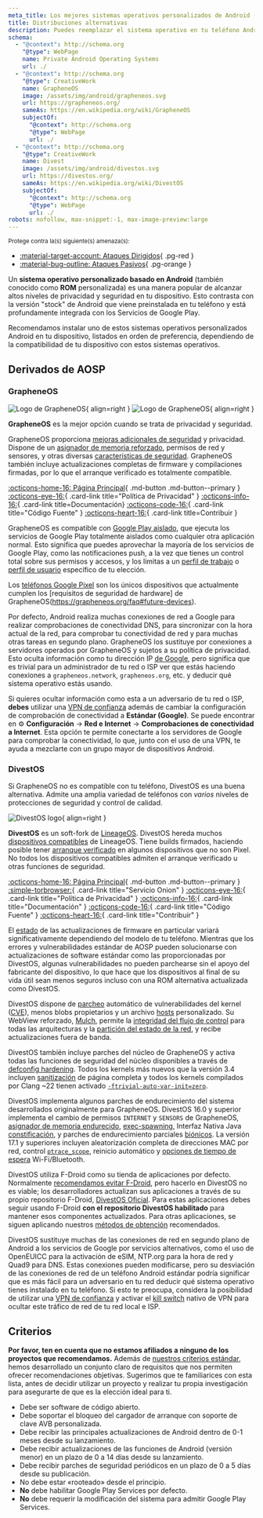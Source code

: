 ```yaml
---
meta_title: Los mejores sistemas operativos personalizados de Android (también conocidos como Custom ROMs) - Privacy Guides
title: Distribuciones alternativas
description: Puedes reemplazar el sistema operativo en tu teléfono Android por estas alternativas seguras y respetuosas con la privacidad.
schema:
  - "@context": http://schema.org
    "@type": WebPage
    name: Private Android Operating Systems
    url: ./
  - "@context": http://schema.org
    "@type": CreativeWork
    name: GrapheneOS
    image: /assets/img/android/grapheneos.svg
    url: https://grapheneos.org/
    sameAs: https://en.wikipedia.org/wiki/GrapheneOS
    subjectOf:
      "@context": http://schema.org
      "@type": WebPage
      url: ./
  - "@context": http://schema.org
    "@type": CreativeWork
    name: Divest
    image: /assets/img/android/divestos.svg
    url: https://divestos.org/
    sameAs: https://en.wikipedia.org/wiki/DivestOS
    subjectOf:
      "@context": http://schema.org
      "@type": WebPage
      url: ./
robots: nofollow, max-snippet:-1, max-image-preview:large
---
```


<small>Protege contra la(s) siguiente(s) amenaza(s):</small>

- [:material-target-account: Ataques Dirigidos](../basics/common-threats.md#attacks-against-specific-individuals){ .pg-red }
- [:material-bug-outline: Ataques Pasivos](../basics/common-threats.md#security-and-privacy){ .pg-orange }

Un **sistema operativo personalizado basado en Android** (también conocido como **ROM** personalizada) es una manera popular de alcanzar altos niveles de privacidad y seguridad en tu dispositivo. Esto contrasta con la versión "stock" de Android que viene preinstalada en tu teléfono y está profundamente integrada con los Servicios de Google Play.

Recomendamos instalar uno de estos sistemas operativos personalizados Android en tu dispositivo, listados en orden de preferencia, dependiendo de la compatibilidad de tu dispositivo con estos sistemas operativos.

## Derivados de AOSP

### GrapheneOS

<div class="admonition recommendation" markdown>

![Logo de GrapheneOS](../assets/img/android/grapheneos.svg#only-light){ align=right }
![Logo de GrapheneOS](../assets/img/android/grapheneos-dark.svg#only-dark){ align=right }

**GrapheneOS** es la mejor opción cuando se trata de privacidad y seguridad.

GrapheneOS proporciona [mejoras adicionales de seguridad](https://en.wikipedia.org/wiki/Hardening_\(computing\)) y privacidad. Dispone de un [asignador de memoria reforzado](https://github.com/GrapheneOS/hardened_malloc), permisos de red y sensores, y otras diversas [características de seguridad](https://grapheneos.org/features). GrapheneOS también incluye actualizaciones completas de firmware y compilaciones firmadas, por lo que el arranque verificado es totalmente compatible.

[:octicons-home-16: Página Principal](https://grapheneos.org){ .md-button .md-button--primary }
[:octicons-eye-16:](https://grapheneos.org/faq#privacy-policy){ .card-link title="Política de Privacidad" }
[:octicons-info-16:](https://grapheneos.org/faq){ .card-link title=Documentación}
[:octicons-code-16:](https://grapheneos.org/source){ .card-link title="Código Fuente" }
[:octicons-heart-16:](https://grapheneos.org/donate){ .card-link title=Contribuir }

</div>

GrapheneOS es compatible con [Google Play aislado](https://grapheneos.org/usage#sandboxed-google-play), que ejecuta los servicios de Google Play totalmente aislados como cualquier otra aplicación normal. Esto significa que puedes aprovechar la mayoría de los servicios de Google Play, como las notificaciones push, a la vez que tienes un control total sobre sus permisos y accesos, y los limitas a un [perfil de trabajo](../os/android-overview.md#work-profile) o [perfil de usuario](../os/android-overview.md#user-profiles) específico de tu elección.

Los [teléfonos Google Pixel](../mobile-phones.md#google-pixel) son los únicos dispositivos que actualmente cumplen los [requisitos de seguridad de hardware] de GrapheneOS(https://grapheneos.org/faq#future-devices).

Por defecto, Android realiza muchas conexiones de red a Google para realizar comprobaciones de conectividad DNS, para sincronizar con la hora actual de la red, para comprobar tu conectividad de red y para muchas otras tareas en segundo plano. GrapheneOS los sustituye por conexiones a servidores operados por GrapheneOS y sujetos a su política de privacidad. Esto oculta información como tu dirección IP [de Google](../basics/common-threats.md#privacy-from-service-providers), pero significa que es trivial para un administrador de tu red o ISP ver que estás haciendo conexiones a `grapheneos.network`, `grapheneos.org`, etc. y deducir qué sistema operativo estás usando.

Si quieres ocultar información como esta a un adversario de tu red o ISP, **debes** utilizar una [VPN de confianza](../vpn.md) además de cambiar la configuración de comprobación de conectividad a **Estándar (Google)**. Se puede encontrar en :gear: **Configuración** → **Red e Internet** → **Comprobaciones de conectividad a Internet**. Esta opción te permite conectarte a los servidores de Google para comprobar la conectividad, lo que, junto con el uso de una VPN, te ayuda a mezclarte con un grupo mayor de dispositivos Android.

### DivestOS

Si GrapheneOS no es compatible con tu teléfono, DivestOS es una buena alternativa. Admite una amplia variedad de teléfonos con _varios_ niveles de protecciones de seguridad y control de calidad.

<div class="admonition recommendation" markdown>

![DivestOS logo](../assets/img/android/divestos.svg){ align=right }

**DivestOS** es un soft-fork de [LineageOS](https://lineageos.org).
DivestOS hereda muchos [dispositivos compatibles](https://divestos.org/index.php?page=devices\&base=LineageOS) de LineageOS. Tiene builds firmados, haciendo posible tener [arranque verificado](../os/android-overview.md#verified-boot) en algunos dispositivos que no son Pixel. No todos los dispositivos compatibles admiten el arranque verificado u otras funciones de seguridad.

[:octicons-home-16: Página Principal](https://divestos.org){ .md-button .md-button--primary }
[:simple-torbrowser:](http://divestoseb5nncsydt7zzf5hrfg44md4bxqjs5ifcv4t7gt7u6ohjyyd.onion){ .card-link title="Servicio Onion" }
[:octicons-eye-16:](https://divestos.org/index.php?page=privacy_policy){ .card-link title="Política de Privacidad" }
[:octicons-info-16:](https://divestos.org/index.php?page=faq){ .card-link title="Documentación" }
[:octicons-code-16:](https://github.com/divested-mobile){ .card-link title="Código Fuente" }
[:octicons-heart-16:](https://divested.dev/pages/donate){ .card-link title="Contribuir" }

</div>

El [estado](https://gitlab.com/divested-mobile/firmware-empty/-/blob/master/STATUS) de las actualizaciones de firmware en particular variará significativamente dependiendo del modelo de tu teléfono. Mientras que los errores y vulnerabilidades estándar de AOSP pueden solucionarse con actualizaciones de software estándar como las proporcionadas por DivestOS, algunas vulnerabilidades no pueden parchearse sin el apoyo del fabricante del dispositivo, lo que hace que los dispositivos al final de su vida útil sean menos seguros incluso con una ROM alternativa actualizada como DivestOS.

DivestOS dispone de [parcheo](https://gitlab.com/divested-mobile/cve_checker) automático de vulnerabilidades del kernel ([CVE](https://es.wikipedia.org/wiki/Common_Vulnerabilities_and_Exposures)), menos blobs propietarios y un archivo [hosts](https://divested.dev/index.php?page=dnsbl) personalizado. Su WebView reforzado, [Mulch](https://gitlab.com/divested-mobile/mulch), permite la [integridad del flujo de control](https://en.wikipedia.org/wiki/Control-flow_integrity) para todas las arquitecturas y la [partición del estado de la red](https://developer.mozilla.org/docs/Web/Privacy/State_Partitioning), y recibe actualizaciones fuera de banda.

DivestOS también incluye parches del núcleo de GrapheneOS y activa todas las funciones de seguridad del núcleo disponibles a través de [defconfig hardening](https://github.com/Divested-Mobile/DivestOS-Build/blob/master/Scripts/Common/Functions.sh#L758). Todos los kernels más nuevos que la versión 3.4 incluyen [sanitización](https://lwn.net/Articles/334747) de página completa y todos los kernels compilados por Clang ~22 tienen activado [`-ftrivial-auto-var-init=zero`](https://reviews.llvm.org/D54604?id=174471).

DivestOS implementa algunos parches de endurecimiento del sistema desarrollados originalmente para GrapheneOS. DivestOS 16.0 y superior implementa el cambio de permisos `INTERNET` y `SENSORS` de GrapheneOS, [asignador de memoria endurecido](https://github.com/GrapheneOS/hardened_malloc), [exec-spawning](https://grapheneos.org/usage#exec-spawning), Interfaz Nativa Java [constificación](https://en.wikipedia.org/wiki/Const_\(programación_informática\)), y parches de endurecimiento parciales [biónicos](https://en.wikipedia.org/wiki/Bionic_\(software\)). La versión 17.1 y superiores incluyen aleatorización completa de direcciones MAC por red, control [`ptrace_scope`](https://kernel.org/doc/html/latest/admin-guide/LSM/Yama.html), reinicio automático y [opciones de tiempo de espera](https://grapheneos.org/features#attack-surface-reduction) Wi-Fi/Bluetooth.

DivestOS utiliza F-Droid como su tienda de aplicaciones por defecto. Normalmente [recomendamos evitar F-Droid](obtaining-apps.md#f-droid), pero hacerlo en DivestOS no es viable; los desarrolladores actualizan sus aplicaciones a través de su propio repositorio F-Droid, [DivestOS Oficial](https://divestos.org/fdroid/official). Para estas aplicaciones debes seguir usando F-Droid **con el repositorio DivestOS habilitado** para mantener esos componentes actualizados. Para otras aplicaciones, se siguen aplicando nuestros [métodos de obtención](obtaining-apps.md) recomendados.

DivestOS sustituye muchas de las conexiones de red en segundo plano de Android a los servicios de Google por servicios alternativos, como el uso de OpenEUICC para la activación de eSIM, NTP.org para la hora de red y Quad9 para DNS. Estas conexiones pueden modificarse, pero su desviación de las conexiones de red de un teléfono Android estándar podría significar que es más fácil para un adversario en tu red deducir qué sistema operativo tienes instalado en tu teléfono. Si esto te preocupa, considera la posibilidad de utilizar una [VPN de confianza](../vpn.md) y activar el [kill switch](../os/android-overview.md#vpn-killswitch) nativo de VPN para ocultar este tráfico de red de tu red local e ISP.

## Criterios

**Por favor, ten en cuenta que no estamos afiliados a ninguno de los proyectos que recomendamos.** Además de [nuestros criterios estándar](../about/criteria.md), hemos desarrollado un conjunto claro de requisitos que nos permiten ofrecer recomendaciones objetivas. Sugerimos que te familiarices con esta lista, antes de decidir utilizar un proyecto y realizar tu propia investigación para asegurarte de que es la elección ideal para ti.

- Debe ser software de código abierto.
- Debe soportar el bloqueo del cargador de arranque con soporte de clave AVB personalizada.
- Debe recibir las principales actualizaciones de Android dentro de 0-1 meses desde su lanzamiento.
- Debe recibir actualizaciones de las funciones de Android (versión menor) en un plazo de 0 a 14 días desde su lanzamiento.
- Debe recibir parches de seguridad periódicos en un plazo de 0 a 5 días desde su publicación.
- No debe estar «rooteado» desde el principio.
- **No** debe habilitar Google Play Services por defecto.
- **No** debe requerir la modificación del sistema para admitir Google Play Services.
